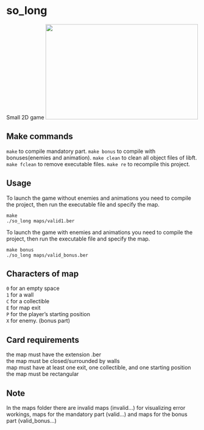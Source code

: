 # so_long
Small 2D game
<img src="https://github.com/Alexart1995/ZigZagGame/blob/main/Game.gif" width="400" height="250">
## Make commands
`make` to compile mandatory part.
`make bonus` to compile with bonuses(enemies and animation).
`make clean` to clean all object files of libft.
`make fclean` to remove executable files.
`make re` to recompile this project.
## Usage
To launch the game without enemies and animations you need to compile the project, then run the executable file and specify the map.
```
make
./so_long maps/valid1.ber
```
To launch the game with enemies and animations you need to compile the project, then run the executable file and specify the map.
```
make bonus
./so_long maps/valid_bonus.ber
```
## Characters of map
`0` for an empty space <br>
`1` for a wall <br>
`C` for a collectible <br>
`E` for map exit <br>
`P` for the player’s starting position <br>
`X` for enemy. (bonus part) <br>
## Card requirements
the map must have the extension .ber <br>
the map must be closed/surrounded by walls <br>
map must have at least one exit, one collectible, and one starting position <br>
the map must be rectangular <br>
## Note
In the maps folder there are invalid maps (invalid...) for visualizing error workings, maps for the mandatory part (valid...) and maps for the bonus part (valid_bonus...)
